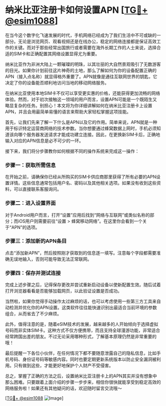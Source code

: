 # 纳米比亚注册卡如何设置APN [[TG💪+ @esim1088](https://t.me/s/esim1088)]

在当今这个数字化飞速发展的时代，手机网络已经成为了我们生活中不可或缺的一部分。无论是浏览网页、观看视频还是在线办公，稳定的网络连接都是保证高效工作的关键。而对于那些经常出国旅行或者需要在海外长期工作的人士来说，选择合适的SIM卡和正确配置其网络设置显得尤为重要。

纳米比亚作为非洲大陆上一颗璀璨的明珠，以其壮丽的大自然景观吸引了无数游客的目光。如果你计划前往这片神奇的土地，那么了解如何为你的设备配置正确的APN（接入点名称）就显得格外重要了。APN就像是通往互联网世界的钥匙，它决定了你的设备能否顺利地访问当地的移动网络服务。

在纳米比亚使用本地SIM卡不仅可以享受更实惠的价格，还能获得更加流畅的网络体验。然而，对于初次接触这一领域的用户而言，设置APN可能是一个既陌生又略显复杂的任务。别担心！本文将为你详细讲解如何在纳米比亚注册卡上设置APN，并且会用最简单易懂的语言来帮助大家轻松掌握这项技能。

首先，让我们先来了解一下什么是APN以及它的作用。简单来说，APN就是一种用于标识特定运营商网络的技术参数。当你想要通过蜂窝数据上网时，手机必须知道该向哪个服务器发送请求才能成功建立连接。因此，在更换新SIM卡后，正确地输入对应的APN信息是必不可少的一环。

接下来，我们将分步骤教你如何根据不同的操作系统来完成这一操作：

### 步骤一：获取所需信息
在开始之前，请确保你已经从所购买的SIM卡供应商那里获得了所有必要的APN设置详情。这些信息通常包括用户名、密码以及其他相关选项。如果没有收到这些资料，可以直接联系客服询问。

### 步骤二：进入设置界面
对于Android用户而言，打开“设置”应用后找到“网络与互联网”或类似名称的部分；而iOS用户则需要前往“设置 > 蜂窝移动网络”。在这里你会看到一个关于“APN”的选项。

### 步骤三：添加新的APN条目
点击“添加新APN”，然后按照刚才获取到的信息逐一填写。注意每个字段都需要准确无误地输入，否则可能导致无法正常联网。

### 步骤四：保存并测试连接
完成上述步骤之后，记得保存更改并尝试重新启动设备以使新配置生效。随后试着打开浏览器看看是否能够加载网页，以此验证设置是否成功。

当然啦，如果你觉得手动操作太过麻烦的话，也可以考虑使用一些第三方工具来自动检测并优化你的APN设置。这类软件往往能快速识别出最适合当前环境的参数组合，从而省去了不少麻烦。

此外，值得注意的是，随着eSIM技术的发展，越来越多的人开始倾向于选择虚拟号码而非实体SIM卡。这种方式不仅方便携带，而且支持全球漫游功能，非常适合经常跨国出差的朋友。不过无论采用哪种形式，了解基本原理仍然是非常重要的哦！

最后提醒一下各位小伙伴，在任何情况下都不要随意泄露自己的隐私信息，比如手机号码、身份证号码等敏感内容。同时也要定期更新系统版本以防止安全漏洞被利用。只有做到这些，才能更好地保护个人财产不受侵害。

总之，掌握了正确的方法之后，设置纳米比亚注册卡上的APN其实并没有想象中那么困难。只要跟着上面介绍的步骤一步步来，相信你很快就能享受到稳定高效的网络服务啦！如果还有其他疑问的话，欢迎随时留言交流哦～

[[TG💪+ @esim1088](https://t.me/s/esim1088) ![Image](https://i.postimg.cc/4NQfJmqS/Snipaste-2025-05-13-00-14-12.png)]